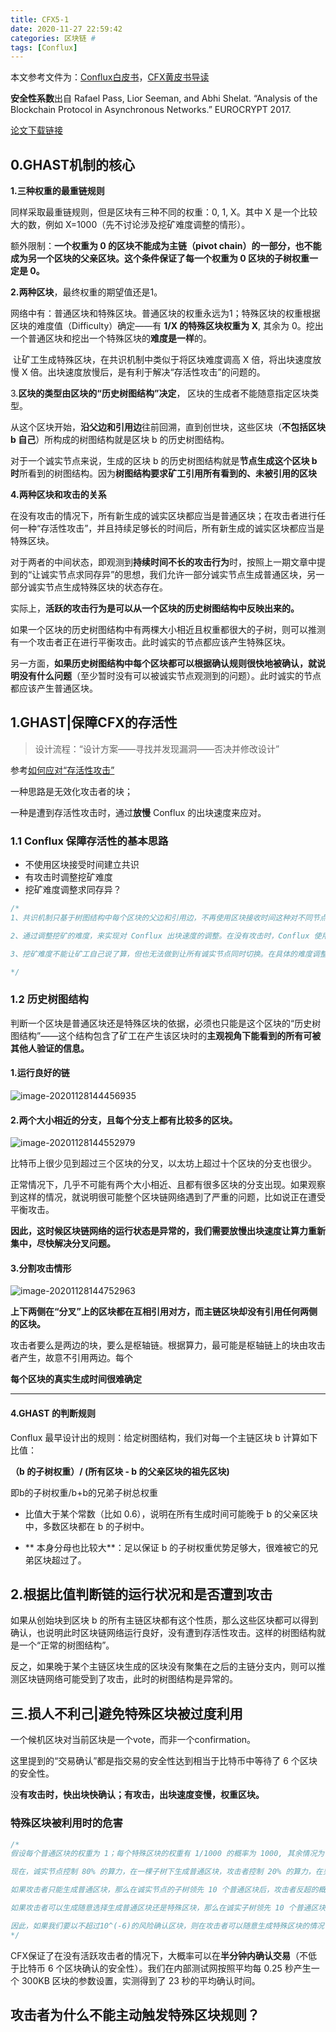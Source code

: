 ```yaml
---
title: CFX5-1
date: 2020-11-27 22:59:42
categories: 区块链 #
tags: [Conflux]
---
```


本文参考文件为：[Conflux白皮书](https://confluxnetwork.org/files/Conflux_Protocol_Specification_20201020.pdf)，[CFX黄皮书导读](https://blog.csdn.net/weixin_44282220/article/details/109759233)  

**安全性系数**出自 Rafael Pass, Lior Seeman, and Abhi Shelat. “Analysis of the Blockchain Protocol in Asynchronous Networks.” EUROCRYPT 2017.

[论文下载链接](https://link.springer.com/content/pdf/10.1007%2F978-3-319-56614-6_22.pdf)

## 0.GHAST机制的核心

**1.三种权重的最重链规则**

同样采取最重链规则，但是区块有三种不同的权重：0, 1, X。其中 X 是一个比较大的数，例如 X=1000（先不讨论涉及挖矿难度调整的情形）。

额外限制：**一个权重为 0 的区块不能成为主链（pivot chain）的一部分，也不能成为另一个区块的父亲区块。这个条件保证了每一个权重为 0 区块的子树权重一定是 0。**

**2.两种区块**，最终权重的期望值还是1。

​	网络中有：普通区块和特殊区块。普通区块的权重永远为1；特殊区块的权重根据区块的难度值（Difficulty）确定——有 **1/X 的特殊区块权重为 X**, 其余为 0。挖出一个普通区块和挖出一个特殊区块的**难度是一样**的。

​	让矿工生成特殊区块，在共识机制中类似于将区块难度调高 X 倍，将出块速度放慢 X 倍。出块速度放慢后，是有利于解决“存活性攻击”的问题的。

3.**区块的类型由区块的“历史树图结构”决定**， 区块的生成者不能随意指定区块类型。

从这个区块开始，**沿父边和引用边**往前回溯，直到创世块，这些区块（**不包括区块 b 自己**）所构成的树图结构就是区块 b 的历史树图结构。

对于一个诚实节点来说，生成的区块 b 的历史树图结构就是**节点生成这个区块 b 时**所看到的树图结构。因为**树图结构要求矿工引用所有看到的、未被引用的区块**

**4.两种区块和攻击的关系**

在没有攻击的情况下，所有新生成的诚实区块都应当是普通区块；在攻击者进行任何一种“存活性攻击”，并且持续足够长的时间后，所有新生成的诚实区块都应当是特殊区块。

对于两者的中间状态，即观测到**持续时间不长的攻击行为**时，按照上一期文章中提到的“让诚实节点求同存异”的思想，我们允许一部分诚实节点生成普通区块，另一部分诚实节点生成特殊区块的状态存在。



实际上，**活跃的攻击行为是可以从一个区块的历史树图结构中反映出来的。**

如果一个区块的历史树图结构中有两棵大小相近且权重都很大的子树，则可以推测有一个攻击者正在进行平衡攻击。此时诚实的节点都应该产生特殊区块。

另一方面，**如果历史树图结构中每个区块都可以根据确认规则很快地被确认，就说明没有什么问题**（至少暂时没有可以被诚实节点观测到的问题）。此时诚实的节点都应该产生普通区块。



## 1.GHAST|保障CFX的存活性

> 设计流程：“设计方案——寻找并发现漏洞——否决并修改设计”

参考[如何应对“存活性攻击”](https://mp.weixin.qq.com/s/_5wu8jgGdViM_cEGAk2tOw?)

一种思路是无效化攻击者的块；

一种是遭到存活性攻击时，通过**放慢** Conflux 的出块速度来应对。

### 1.1 Conflux 保障存活性的基本思路

- 不使用区块接受时间建立共识
- 有攻击时调整挖矿难度
- 挖矿难度调整求同存异？

```c++
/*
1、共识机制只基于树图结构中每个区块的父边和引用边，不再使用区块接收时间这种对不同节点可能不一致的“本地信息”。

2、通过调整挖矿的难度，来实现对 Conflux 出块速度的调整。在没有攻击时，Conflux 使用较快的出块速度来追求效率；有存活性攻击时，Conflux 放慢出块速度来确保安全。出块速度放慢时，要相应提高区块奖励，以保证矿工的利益。

3、挖矿难度不能让矿工自己说了算，但也无法做到让所有诚实节点同时切换。在具体的难度调整机制上，我们依然需要使用求同存异的思路。

*/
```

### 1.2 历史树图结构

判断一个区块是普通区块还是特殊区块的依据，必须也只能是这个区块的“历史树图结构”——这个结构包含了矿工在产生该区块时的**主观视角下能看到的所有可被其他人验证的信息。**

#### 1.运行良好的链

![image-20201128144456935](Conflux-Notebook5/image-20201128144456935.png)

#### 2.两个大小相近的分支，且每个分支上都有比较多的区块。

![image-20201128144552979](Conflux-Notebook5/image-20201128144552979.png)

比特币上很少见到超过三个区块的分叉，以太坊上超过十个区块的分支也很少。

正常情况下，几乎不可能有两个大小相近、且都有很多区块的分支出现。如果观察到这样的情况，就说明很可能整个区块链网络遇到了严重的问题，比如说正在遭受平衡攻击。

**因此，这时候区块链网络的运行状态是异常的，我们需要放慢出块速度让算力重新集中，尽快解决分叉问题。**

#### 3.分割攻击情形

![image-20201128144752963](Conflux-Notebook5/image-20201128144752963.png)

**上下两侧在“分叉”上的区块都在互相引用对方，而主链区块却没有引用任何两侧的区块。**

攻击者要么是两边的块，要么是枢轴链。根据算力，最可能是枢轴链上的块由攻击者产生，故意不引用两边。每个



**每个区块的真实生成时间很难确定**

---

#### 	4.**GHAST 的判断规则**

Conflux 最早设计出的规则：给定树图结构，我们对每一个主链区块 b 计算如下比值：

**（b 的子树权重）/ (所有区块 - b 的父亲区块的祖先区块)**

即b的子树权重/b+b的兄弟子树总权重

- 比值大于某个常数（比如 0.6），说明在所有生成时间可能晚于 b 的父亲区块中，多数区块都在 b 的子树中。

- ** 本身分母也比较大**：足以保证 b 的子树权重优势足够大，很难被它的兄弟区块超过了。

## 2.根据比值判断链的运行状况和是否遭到攻击

如果从创始块到区块 b 的所有主链区块都有这个性质，那么这些区块都可以得到确认，也说明此时区块链网络运行良好，没有遭到存活性攻击。这样的树图结构就是一个“正常的树图结构”。

反之，如果晚于某个主链区块生成的区块没有聚集在之后的主链分支内，则可以推测区块链网络可能受到了攻击，此时的树图结构是异常的。



## 三.损人不利己|避免特殊区块被过度利用

一个候机区块对当前区块是一个vote，而非一个confirmation。

这里提到的“交易确认”都是指交易的安全性达到相当于比特币中等待了 6 个区块的安全性。

没**有攻击时，快出块快确认；有攻击，出块速度变慢，权重区块。**

### 特殊区块被利用时的危害

```c++
/*
假设每个普通区块的权重为 1；每个特殊区块的权重有 1/1000 的概率为 1000, 其余情况为 0。

现在，诚实节点控制 80% 的算力，在一棵子树下生成普通区块，攻击者控制 20% 的算力，在另一棵子树下生成区块。

如果攻击者只能生成普通区块，那么在诚实节点的子树领先 10 个普通区块后，攻击者反超的概率小于10^(-6)。

如果攻击者可以生成随意选择生成普通区块还是特殊区块，那么在诚实子树领先 10 个普通区块时，攻击者反超的概率不低于 24.83%；即使诚实子树已经领先了 100 个普通区块，攻击者反超的概率仍有 23.12%；在诚实子树领先大约 5500 个普通区块后，攻击者反超的概率才能降到 10^(-6)以下。（具体计算过程略。）

因此，如果我们要以不超过10^(-6)的风险确认区块，则在攻击者可以随意生成特殊区块的情况下必须等待几千个普通区块才行——即便此时根本没有这样的攻击者（比特币在没有攻击者的时只需要等待 6 个区块就能确认）！
*/
```

CFX保证了在没有活跃攻击者的情况下，大概率可以在**半分钟内确认交易**（不低于比特币 6 个区块确认的安全性）。我们在内部测试网按照平均每 0.25 秒产生一个 300KB 区块的参数设置，实测得到了 23 秒的平均确认时间。

## 攻击者为什么不能主动触发特殊区块规则？
